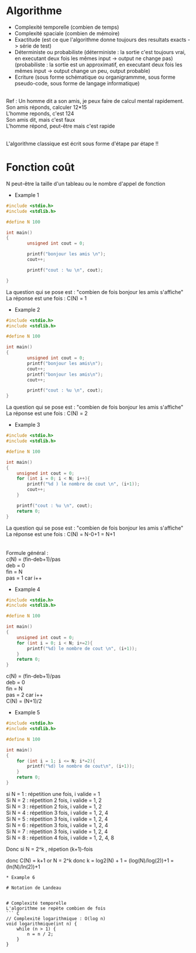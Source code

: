 # Algorithme 
* Complexité temporelle (combien de temps)
* Complexité spaciale (combien de mémoire)
* Exactitude (est ce que l'algorithme donne toujours des resultats exacts -> série de test)
* Déterministe ou probabiliste
(déterministe : la sortie c'est toujours vrai, en executant deux fois les mêmes input -> output ne change pas) </br>
(probabiliste : la sortie est un approximatif, en executant deux fois les mêmes input -> output change un peu, output probable) </br>
* Ecriture (sous forme schématique ou organigrammme, sous forme pseudo-code, sous forme de langage informatique)
 </br> 
Ref : Un homme dit a son amis, je peux faire de calcul mental rapidement. </br>
Son amis réponds, calculer 12*15 </br>
L'homme reponds, c'est 124 </br>
Son amis dit, mais c'est faux </br>
L'homme répond, peut-être mais c'est rapide </br>
</br>

L'algorithme classique est écrit sous forme d'étape par étape !! </br>


# Fonction  coût 
N peut-être la taille d'un tableau ou le nombre d'appel de fonction
* Example 1
``` C
#include <stdio.h>
#include <stdlib.h>

#define N 100

int main()
{
        unsigned int cout = 0;

        printf("bonjour les amis \n");
        cout++;

        printf("cout : %u \n", cout);

}
```
La question qui se pose est : "combien de fois bonjour les amis s'affiche" </br>
La réponse est une fois : C(N) = 1

* Example 2
``` C
#include <stdio.h>
#include <stdlib.h>

#define N 100

int main()
{
        unsigned int cout = 0;
        printf("bonjour les amis\n");
        cout++;
        printf("bonjour les amis\n");
        cout++;

        printf("cout : %u \n", cout);
}
```
La question qui se pose est : "combien de fois bonjour les amis s'affiche" </br>
La réponse est une fois : C(N) = 2

* Example 3
``` C
#include <stdio.h>
#include <stdlib.h>

#define N 100

int main()
{
    unsigned int cout = 0;
    for (int i = 0; i < N; i++){
        printf("%d ) le nombre de cout \n", (i+1));
        cout++;
    }

    printf("cout : %u \n", cout);
    return 0;
}
```
La question qui se pose est : "combien de fois bonjour les amis s'affiche" </br>
La réponse est une fois : C(N) = N-0+1 = N+1  </br>
</br>
</br>
Formule général : </br>
c(N) = (fin-deb+1)/pas </br>
deb = 0 </br>
fin = N </br>
pas = 1 car i++ </br>
* Example 4
``` C
#include <stdio.h>
#include <stdlib.h>

#define N 100

int main()
{
    unsigned int cout = 0;
    for (int i = 0; i < N; i+=2){
        printf("%d) le nombre de cout \n", (i+1));
    }
    return 0;
}
```
c(N) = (fin-deb+1)/pas </br>
deb = 0 </br>
fin = N </br>
pas = 2 car i++ </br>
C(N) = (N+1)/2
* Example 5
``` C
#include <stdio.h>
#include <stdlib.h>

#define N 100

int main()
{
    for (int i = 1; i <= N; i*=2){
        printf("%d) le nombre de cout\n", (i+1));
    }
    return 0;
}
```
si N = 1 : répetition une fois, i valide = 1 </br>
Si N = 2 : répetition 2 fois, i valide = 1, 2 </br>
Si N = 3 : répetition 2 fois, i valide = 1, 2</br>
Si N = 4 : répetition 3 fois, i valide = 1, 2, 4 </br>
Si N = 5 : répetition 3 fois, i valide = 1, 2, 4 </br>
Si N = 6 : répetition 3 fois, i valide = 1, 2, 4 </br>
Si N = 7 : répetition 3 fois, i valide = 1, 2, 4 </br>
Si N = 8 : répetition 4 fois, i valide = 1, 2, 4, 8 </br>

Donc si N = 2^k   , répetion (k+1)-fois

donc C(N) = k+1 or N = 2^k donc k = log2(N) + 1 = (log(N)/log(2))+1 = (ln(N)/ln(2))+1

```
* Example 6

# Notation de Landeau


# Complexité temporelle
L'algorithme se repète combien de fois
``` C
// Complexité logarithmique : O(log n)
void logarithmique(int n) {
    while (n > 1) {
        n = n / 2;
    }
}
```
